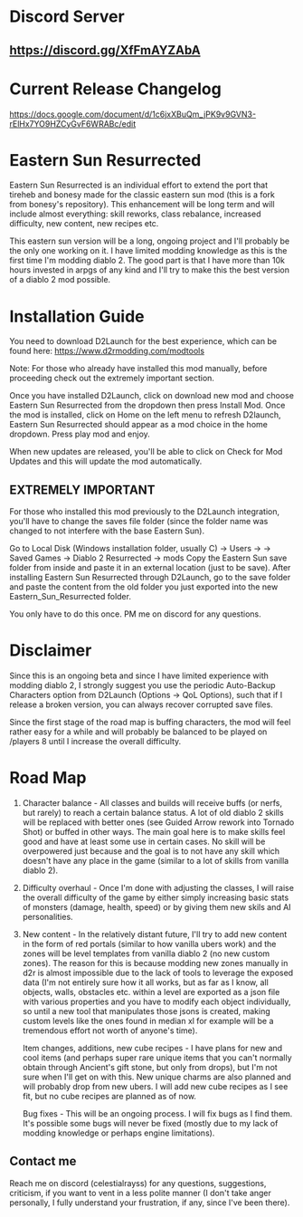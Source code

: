# Discord Server
## https://discord.gg/XfFmAYZAbA

# Current Release Changelog
https://docs.google.com/document/d/1c6jxXBuQm_jPK9v9GVN3-rElHx7YO9HZCyGvF6WRABc/edit

# Eastern Sun Resurrected
Eastern Sun Resurrected is an individual effort to extend the port that tireheb and bonesy made for the classic eastern sun mod (this is a fork from bonesy's repository). This enhancement will be long term and will include almost everything: skill reworks, class rebalance, increased difficulty, new content, new recipes etc.

This eastern sun version will be a long, ongoing project and I'll probably be the only one working on it. I have limited modding knowledge as this is the first time I'm modding diablo 2. The good part is that I have more than 10k hours invested in arpgs of any kind and I'll try to make this the best version of a diablo 2 mod possible.

# Installation Guide
You need to download D2Launch for the best experience, which can be found here: https://www.d2rmodding.com/modtools

Note: For those who already have installed this mod manually, before proceeding check out the extremely important section.

Once you have installed D2Launch, click on download new mod and choose Eastern Sun Resurrected from the dropdown then press Install Mod. Once the mod is installed, click on Home on the left menu to refresh D2launch, Eastern Sun Resurrected should appear as a mod choice in the home dropdown. Press play mod and enjoy.

When new updates are released, you'll be able to click on Check for Mod Updates and this will update the mod automatically.

## EXTREMELY IMPORTANT
For those who installed this mod previously to the D2Launch integration, you'll have to change the saves file folder (since the folder name was changed to not interfere with the base Eastern Sun).

Go to Local Disk (Windows installation folder, usually C) -> Users -> <Your Username> -> Saved Games -> Diablo 2 Resurrected -> mods
Copy the Eastern Sun save folder from inside and paste it in an external location (just to be save).
After installing Eastern Sun Resurrected through D2Launch, go to the save folder and paste the content from the old folder you just exported into the new Eastern_Sun_Resurrected folder.

You only have to do this once. PM me on discord for any questions.

# Disclaimer
Since this is an ongoing beta and since I have limited experience with modding diablo 2, I strongly suggest you use the periodic Auto-Backup Characters option from D2Launch (Options -> QoL Options), such that if I release a broken version, you can always recover corrupted save files.

Since the first stage of the road map is buffing characters, the mod will feel rather easy for a while and will probably be balanced to be played on /players 8 until I increase the overall difficulty.

# Road Map
1. Character balance - All classes and builds will receive buffs (or nerfs, but rarely) to reach a certain balance status. A lot of old diablo 2 skills will be replaced with better ones (see Guided Arrow rework into Tornado Shot) or buffed in other ways. The main goal here is to make skills feel good and have at least some use in certain cases. No skill will be overpowered just because and the goal is to not have any skill which doesn't have any place in the game (similar to a lot of skills from vanilla diablo 2).
2. Difficulty overhaul - Once I'm done with adjusting the classes, I will raise the overall difficulty of the game by either simply increasing basic stats of monsters (damage, health, speed) or by giving them new skils and AI personalities.
3. New content - In the relatively distant future, I'll try to add new content in the form of red portals (similar to how vanilla ubers work) and the zones will be level templates from vanilla diablo 2 (no new custom zones). The reason for this is because modding new zones manually in d2r is almost impossible due to the lack of tools to leverage the exposed data (I'm not entirely sure how it all works, but as far as I know, all objects, walls, obstacles etc. within a level are exported as a json file with various properties and you have to modify each object individually, so until a new tool that manipulates those jsons is created, making custom levels like the ones found in median xl for example will be a tremendous effort not worth of anyone's time).

   Item changes, additions, new cube recipes - I have plans for new and cool items (and perhaps super rare unique items that you can't normally obtain through Ancient's gift stone, but only from drops), but I'm not sure when I'll get on with this. New unique charms are also planned and will probably drop from new ubers. I will add new cube recipes as I see fit, but no cube recipes are planned as of now.

   Bug fixes - This will be an ongoing process. I will fix bugs as I find them. It's possible some bugs will never be fixed (mostly due to my lack of modding knowledge or perhaps engine limitations).

## Contact me
Reach me on discord (celestialrayss) for any questions, suggestions, criticism, if you want to vent in a less polite manner (I don't take anger personally, I fully understand your frustration, if any, since I've been there).
